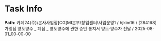 # Task Info

**Path:** 카페24(주)\본사사업장\[CG]MI본부\창업센터\사업운영1 / hjkim16 / [284168] 가맹점 양도양수 _ 폐점 _ 양도양수에 관한 승인 통지서 양도·양수자 전달 / 2025-08-01_00-00-00

